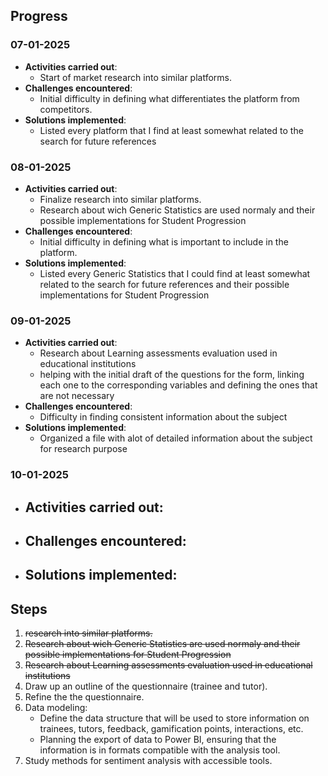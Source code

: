 ## Progress

### 07-01-2025
- **Activities carried out**:
    - Start of market research into similar platforms.
- **Challenges encountered**:
    - Initial difficulty in defining what differentiates the platform from competitors.
- **Solutions implemented**:
    - Listed every platform that I find at least somewhat related to the search for future references

### 08-01-2025
- **Activities carried out**:
    - Finalize research into similar platforms.
    - Research about wich Generic Statistics are used normaly and their possible implementations for Student Progression
- **Challenges encountered**:
    - Initial difficulty in defining what is important to include in the platform.
- **Solutions implemented**:
    - Listed every Generic Statistics that I could find at least somewhat related to the search for future references and their possible implementations for Student Progression

### 09-01-2025
- **Activities carried out**:
    - Research about Learning assessments evaluation used in educational institutions
    - helping with the initial draft of the questions for the form, linking each one to the corresponding variables and defining the ones that are not necessary
- **Challenges encountered**:
    - Difficulty in finding consistent information about the subject
- **Solutions implemented**:
    - Organized a file with alot of detailed information about the subject for research purpose

### 10-01-2025
- **Activities carried out**:
    - 
- **Challenges encountered**:
    - 
- **Solutions implemented**:
    - 

## Steps
1. ~~research into similar platforms.~~
1. ~~Research about wich Generic Statistics are used normaly and their possible implementations for Student Progression~~
1. ~~Research about Learning assessments evaluation used in educational institutions~~
1. Draw up an outline of the questionnaire (trainee and tutor).
1. Refine the the questionnaire.
1. Data modeling:
    - Define the data structure that will be used to store information on trainees, tutors, feedback, gamification points, interactions, etc.
    - Planning the export of data to Power BI, ensuring that the information is in formats compatible with the analysis tool.
1. Study methods for sentiment analysis with accessible tools.
